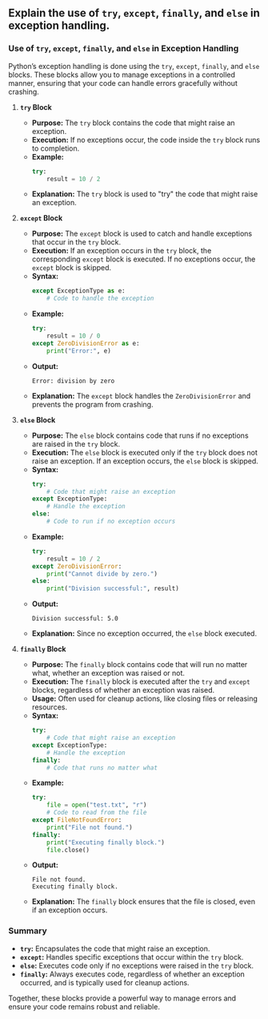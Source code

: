 ## Explain the use of `try`, `except`, `finally`, and `else` in exception handling.


### Use of `try`, `except`, `finally`, and `else` in Exception Handling

Python’s exception handling is done using the `try`, `except`, `finally`, and `else` blocks. These blocks allow you to manage exceptions in a controlled manner, ensuring that your code can handle errors gracefully without crashing.

1. **`try` Block**
   - **Purpose:** The `try` block contains the code that might raise an exception.
   - **Execution:** If no exceptions occur, the code inside the `try` block runs to completion.
   - **Example:**
     ```python
     try:
         result = 10 / 2
     ```
   - **Explanation:** The `try` block is used to "try" the code that might raise an exception.

2. **`except` Block**
   - **Purpose:** The `except` block is used to catch and handle exceptions that occur in the `try` block.
   - **Execution:** If an exception occurs in the `try` block, the corresponding `except` block is executed. If no exceptions occur, the `except` block is skipped.
   - **Syntax:**
     ```python
     except ExceptionType as e:
         # Code to handle the exception
     ```
   - **Example:**
     ```python
     try:
         result = 10 / 0
     except ZeroDivisionError as e:
         print("Error:", e)
     ```
   - **Output:**
     ```
     Error: division by zero
     ```
   - **Explanation:** The `except` block handles the `ZeroDivisionError` and prevents the program from crashing.

3. **`else` Block**
   - **Purpose:** The `else` block contains code that runs if no exceptions are raised in the `try` block.
   - **Execution:** The `else` block is executed only if the `try` block does not raise an exception. If an exception occurs, the `else` block is skipped.
   - **Syntax:**
     ```python
     try:
         # Code that might raise an exception
     except ExceptionType:
         # Handle the exception
     else:
         # Code to run if no exception occurs
     ```
   - **Example:**
     ```python
     try:
         result = 10 / 2
     except ZeroDivisionError:
         print("Cannot divide by zero.")
     else:
         print("Division successful:", result)
     ```
   - **Output:**
     ```
     Division successful: 5.0
     ```
   - **Explanation:** Since no exception occurred, the `else` block executed.

4. **`finally` Block**
   - **Purpose:** The `finally` block contains code that will run no matter what, whether an exception was raised or not.
   - **Execution:** The `finally` block is executed after the `try` and `except` blocks, regardless of whether an exception was raised.
   - **Usage:** Often used for cleanup actions, like closing files or releasing resources.
   - **Syntax:**
     ```python
     try:
         # Code that might raise an exception
     except ExceptionType:
         # Handle the exception
     finally:
         # Code that runs no matter what
     ```
   - **Example:**
     ```python
     try:
         file = open("test.txt", "r")
         # Code to read from the file
     except FileNotFoundError:
         print("File not found.")
     finally:
         print("Executing finally block.")
         file.close()
     ```
   - **Output:**
     ```
     File not found.
     Executing finally block.
     ```
   - **Explanation:** The `finally` block ensures that the file is closed, even if an exception occurs.

### Summary
- **`try`:** Encapsulates the code that might raise an exception.
- **`except`:** Handles specific exceptions that occur within the `try` block.
- **`else`:** Executes code only if no exceptions were raised in the `try` block.
- **`finally`:** Always executes code, regardless of whether an exception occurred, and is typically used for cleanup actions. 

Together, these blocks provide a powerful way to manage errors and ensure your code remains robust and reliable.